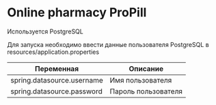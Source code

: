 # Online pharmacy ProPill

Используется PostgreSQL

Для запуска необходимо ввести данные пользователя PostgreSQL в resources/application.properties

| Переменная                 | Описание            |
|----------------------------|---------------------|
| spring.datasource.username | Имя пользователя    | 
| spring.datasource.password | Пароль пользователя |
